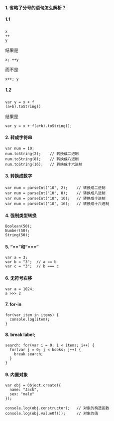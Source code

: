 #### 1. 省略了分号的语句怎么解析？
##### 1.1
```
x
++
y
```
结果是
```
x; ++y
```
而不是
```
x++; y
```
##### 1.2
```
var y = x + f
(a+b).toString()
```
结果是
```
var y = x + f(a+b).toString();
```
#### 2. 转成字符串
```
var num = 10;
num.toString(2);    // 转换成二进制
num.toString(8);    // 转换成八进制
num.toString(16);   // 转换成十六进制
```
#### 3. 转换成数字
```
var num = parseInt("10", 2);    // 转换成二进制
var num = parseInt("10", 8);    // 转换成八进制
var num = parseInt("10", 10);   // 转换成十进制
var num = parseInt("10", 16);   // 转换成十六进制
```
#### 4. 强制类型转换
```
Boolean(50);
Number(50);
String(50);
```
#### 5. “==”和“===”
```
var a = 3;
var b = "3";  // a == b
var c = "3";  // b === c
```
#### 6. 无符号右移
```
var a = 1024;
a >>> 2
```
#### 7. for-in
```
for(var item in items) {
  console.log(item);
}
```
#### 8. break label;
```
search: for(var i = 0; i < items; i++) {
  for(var j = 0; j < books; j++) {
    break search;
  }
}
```
#### 9. 内置对象
```
var obj = Object.create({
  name: "Jack",
  sex: "male"
});

console.log(obj.constructor);   // 对象的构造函数
console.log(obj.valueOf());     // 对象的值
```

